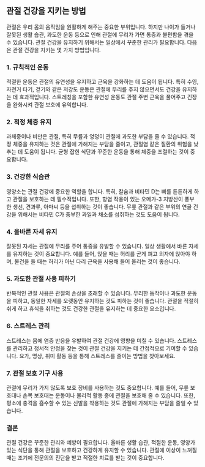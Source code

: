 ## 관절 건강을 지키는 방법

관절은 우리 몸의 움직임을 원활하게 해주는 중요한 부위입니다. 하지만 나이가 들거나 잘못된 생활 습관, 과도한 운동 등으로 인해 관절에 무리가 가면 통증과 불편함을 겪을 수 있습니다. 관절 건강을 유지하기 위해서는 일상에서 꾸준한 관리가 필요합니다. 다음은 관절 건강을 지키는 몇 가지 방법입니다.

### 1. 규칙적인 운동

적절한 운동은 관절의 유연성을 유지하고 근육을 강화하는 데 도움이 됩니다. 특히 수영, 자전거 타기, 걷기와 같은 저강도 운동은 관절에 무리를 주지 않으면서도 건강을 유지하는 데 효과적입니다. 스트레칭을 포함한 유연성 운동도 관절 주변 근육을 풀어주고 긴장을 완화시켜 관절 보호에 유익합니다.

### 2. 적정 체중 유지

과체중이나 비만은 관절, 특히 무릎과 엉덩이 관절에 과도한 부담을 줄 수 있습니다. 적정 체중을 유지하는 것은 관절에 가해지는 부담을 줄이고, 관절염 같은 질환의 위험을 낮추는 데 도움이 됩니다. 균형 잡힌 식단과 꾸준한 운동을 통해 체중을 조절하는 것이 중요합니다.

### 3. 건강한 식습관

영양소는 관절 건강에 중요한 역할을 합니다. 특히, 칼슘과 비타민 D는 뼈를 튼튼하게 하고 관절을 보호하는 데 필수적입니다. 또한, 항염 작용이 있는 오메가-3 지방산이 풍부한 생선, 견과류, 아마씨 등을 섭취하는 것이 좋습니다. 무릎 관절과 같은 부위의 연골 건강을 위해서는 비타민 C가 풍부한 과일과 채소를 섭취하는 것도 도움이 됩니다.

### 4. 올바른 자세 유지

잘못된 자세는 관절에 무리를 주어 통증을 유발할 수 있습니다. 일상 생활에서 바른 자세를 유지하는 것이 중요합니다. 예를 들어, 앉을 때는 허리를 곧게 펴고 의자에 앉아야 하며, 물건을 들 때는 허리가 아닌 다리 근육을 사용해 들어 올리는 것이 좋습니다.

### 5. 과도한 관절 사용 피하기

반복적인 관절 사용은 관절의 손상을 초래할 수 있습니다. 무리한 동작이나 과도한 운동을 피하고, 동일한 자세를 오랫동안 유지하는 것도 피하는 것이 좋습니다. 관절을 적절히 쉬게 하고 휴식을 취하는 것도 건강한 관절을 유지하는 데 중요한 요소입니다.

### 6. 스트레스 관리

스트레스는 몸에 염증 반응을 유발하여 관절 건강에 영향을 미칠 수 있습니다. 스트레스를 관리하고 정서적 안정을 찾는 것이 관절 건강을 지키는 데 간접적으로 기여할 수 있습니다. 요가, 명상, 취미 활동 등을 통해 스트레스를 줄이는 방법을 찾아보세요.

### 7. 관절 보호 기구 사용

관절에 무리가 가지 않도록 보호 장비를 사용하는 것도 중요합니다. 예를 들어, 무릎 보호대나 손목 보호대는 운동이나 물리적 활동 중에 관절을 보호해 줄 수 있습니다. 또한, 평소에 충격을 흡수할 수 있는 신발을 착용하는 것도 관절에 가해지는 부담을 줄일 수 있습니다.

### 결론

관절 건강은 꾸준한 관리와 예방이 필요합니다. 올바른 생활 습관, 적절한 운동, 영양가 있는 식단을 통해 관절을 보호하고 건강하게 유지할 수 있습니다. 관절에 이상이 느껴질 때는 조기에 전문의의 진단을 받고 적절한 치료를 받는 것이 중요합니다.